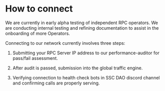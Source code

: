 # How to connect

We are currently in early alpha testing of independent RPC operators. We are conducting internal testing and refining documentation to assist in the onboarding of more Operators. 

Connecting to our network currently involves three steps:

1) Submitting your RPC Server IP address to our performance-auditor for pass/fail assessment.

2) After audit is passed, submission into the global traffic engine.

3) Verifying connection to health check bots in SSC DAO discord channel and confirming calls are properly serving. 

